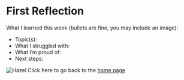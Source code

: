 # First Reflection
What I learned this week (bullets are fine, you may include an image):

- Topic(s):
- What I struggled with:
- What I’m proud of:
- Next steps:

![Hazel](/assets/Hazel.png)
Click here to go back to the [home page](/index.md)
